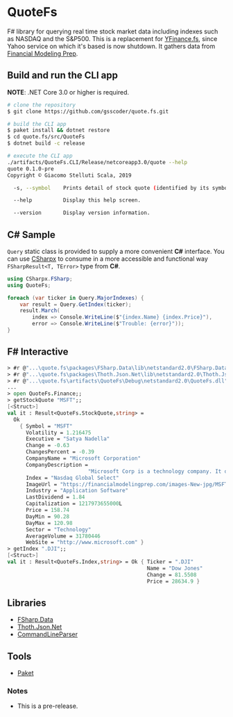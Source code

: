 # QuoteFs

F# library for querying real time stock market data including indexes such as NASDAQ and the S&P500. This is a replacement for [YFinance.fs](https://github.com/gsscoder/yfinance.fs), since Yahoo service on which it's based is now shutdown. It gathers data from [Financial Modeling Prep](https://financialmodelingprep.com/).

## Build and run the CLI app

**NOTE**: .NET Core 3.0 or higher is required.
```sh
# clone the repository
$ git clone https://github.com/gsscoder/quote.fs.git

# build the CLI app
$ paket install && dotnet restore
$ cd quote.fs/src/QuoteFs
$ dotnet build -c release

# execute the CLI app
./artifacts/QuoteFs.CLI/Release/netcoreapp3.0/quote --help
quote 0.1.0-pre
Copyright © Giacomo Stelluti Scala, 2019

  -s, --symbol    Prints detail of stock quote (identified by its symbol)

  --help          Display this help screen.

  --version       Display version information.
```

## C# Sample

`Query` static class is provided to supply a more convenient **C#** interface. You can use [CSharpx](https://github.com/gsscoder/csharpx) to consume in a more accessible and functional way `FSharpResult<T, TError>` type from **C#**.

```csharp
using CSharpx.FSharp;
using QuoteFs;

foreach (var ticker in Query.MajorIndexes) {
    var result = Query.GetIndex(ticker);
    result.March(
        index => Console.WriteLine($"{index.Name} {index.Price}"),
        error => Console.WriteLine($"Trouble: {error}"));
}
```

## F# Interactive

```fsharp
> #r @"...\quote.fs\packages\FSharp.Data\lib\netstandard2.0\FSharp.Data.dll";;
> #r @"...\quote.fs\packages\Thoth.Json.Net\lib\netstandard2.0\Thoth.Json.Net.dll";;
> #r @"...\quote.fs\artifacts\QuoteFs\Debug\netstandard2.0\QuoteFs.dll";;
...
> open QuoteFs.Finance;;
> getStockQuote "MSFT";;
[<Struct>]
val it : Result<QuoteFs.StockQuote,string> =
  Ok
    { Symbol = "MSFT"
      Volatility = 1.216475
      Executive = "Satya Nadella"
      Change = -0.63
      ChangesPercent = -0.39
      CompanyName = "Microsoft Corporation"
      CompanyDescription =
                          "Microsoft Corp is a technology company. It develop, license, and support a wide range of software products and services. Its business is organized into three segments: Productivity and Business Processes, Intelligent Cloud, and More Personal Computing."
      Index = "Nasdaq Global Select"
      ImageUrl = "https://financialmodelingprep.com/images-New-jpg/MSFT.jpg"
      Industry = "Application Software"
      LastDividend = 1.84
      Capitalization = 1217973655000L
      Price = 158.74
      DayMin = 90.28
      DayMax = 120.98
      Sector = "Technology"
      AverageVolume = 31780446
      WebSite = "http://www.microsoft.com" }
> getIndex ".DJI";;
[<Struct>]
val it : Result<QuoteFs.Index,string> = Ok { Ticker = ".DJI"
                                             Name = "Dow Jones"
                                             Change = 81.5508
                                             Price = 28634.9 }
```

## Libraries

- [FSharp.Data](https://github.com/fsharp/FSharp.Data)
- [Thoth.Json.Net](https://github.com/thoth-org/Thoth.Json)
- [CommandLineParser](https://github.com/commandlineparser/commandline)

## Tools

- [Paket](https://github.com/fsprojects/Paket)

### Notes
- This is a pre-release.